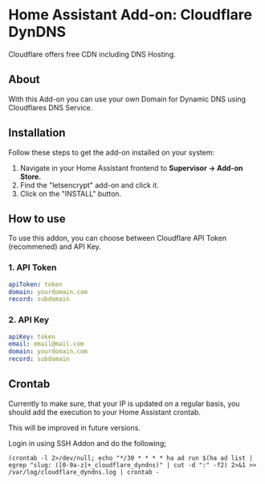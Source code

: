 # Home Assistant Add-on: Cloudflare DynDNS

Cloudflare offers free CDN including DNS Hosting.

## About

With this Add-on you can use your own Domain for Dynamic DNS using Cloudflares DNS Service.

## Installation

Follow these steps to get the add-on installed on your system:

1. Navigate in your Home Assistant frontend to **Supervisor -> Add-on Store.**
1. Find the "letsencrypt" add-on and click it.
1. Click on the "INSTALL" button.

## How to use

To use this addon, you can choose between Cloudflare API Token (recommened) and API Key.

### 1. API Token

```yaml
apiToken: token
domain: yourdomain.com
record: subdomain
```

### 2. API Key

```yaml
apiKey: token
email: email@mail.com
domain: yourdomain.com
record: subdomain
```

## Crontab

Currently to make sure, that your IP is updated on a regular basis, you should add the execution to your Home Assistant crontab.

This will be improved in future versions.

Login in using SSH Addon and do the following;

```shell script
(crontab -l 2>/dev/null; echo "*/30 * * * * ha ad run $(ha ad list | egrep "slug: ([0-9a-z]+_cloudflare_dyndns)" | cut -d ":" -f2) 2>&1 >> /var/log/cloudflare_dyndns.log | crontab -
```
